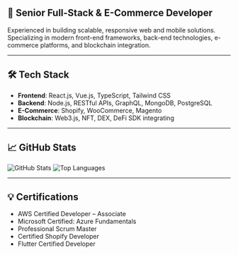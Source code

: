 ## 🚀 **Senior Full-Stack & E-Commerce Developer**  
Experienced in building scalable, responsive web and mobile solutions. 
<br/>Specializing in modern front-end frameworks, back-end technologies, e-commerce platforms, and blockchain integration.

---

## 🛠️ **Tech Stack**
- **Frontend**: React.js, Vue.js, TypeScript, Tailwind CSS  
- **Backend**: Node.js, RESTful APIs, GraphQL, MongoDB, PostgreSQL  
- **E-Commerce**: Shopify, WooCommerce, Magento  
- **Blockchain**: Web3.js, NFT, DEX, DeFi SDK integrating 

---

## 📈 **GitHub Stats**

![GitHub Stats](https://github-readme-stats.vercel.app/api?username=phoenixdev0117&show_icons=true&theme=radical&timestamp={current_time})      ![Top Languages](https://github-readme-stats.vercel.app/api/top-langs/?username=phoenixdev0117&layout=compact&theme=radical&timestamp={current_time})

---

## 💡 **Certifications**
- AWS Certified Developer – Associate  
- Microsoft Certified: Azure Fundamentals  
- Professional Scrum Master 
- Certified Shopify Developer  
- Flutter Certified Developer  

